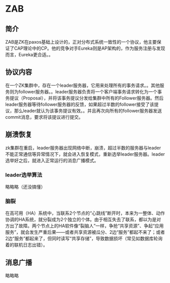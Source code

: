 # ZAB

## 简介
ZAB是ZK在paxos基础上设计的，正对分布式系统一致性的一个协议，他主要保证了CAP理论中的CP。他的竞争对手Eureka则是AP架构的，作为服务注册与发现而言，Eureka更合适。。

## 协议内容
在一个ZK集群中，存在一个leader服务器，它用来处理所有的事务请求。。其他服务则为follower服务器。。leader服务器负责将一个客户端事务请求转化为一个事务提议（Proposal），并将该事务提议分发给集群中所有的Follower服务器。然后leader服务器等待follower服务器的反馈，如果超过半数的follower接受了该提议，那么leader就认为该事务提议有效。。并且再次向所有的follower服务器发送commit消息，要求将该提议进行提交。

## 崩溃恢复
zk集群在重启，leader服务器出现网络中断，崩溃，超过半数的服务器与leader不能正常通信等异常情况下，就会进入恢复模式，重新选举leader服务器。leader选举好之后，就进入正常运行的消息广播模式。
### leader选举算法
略略略（还没搞懂）
### 脑裂
在高可用（HA）系统中，当联系2个节点的“心跳线”断开时，本来为一整体、动作协调的HA系统，就分裂成为2个独立的个体。由于相互失去了联系，都以为是对方出了故障。两个节点上的HA软件像“裂脑人”一样，争抢“共享资源”、争起“应用服务”，就会发生严重后果——或者共享资源被瓜分、2边“服务”都起不来了；或者2边“服务”都起来了，但同时读写“共享存储”，导致数据损坏（常见如数据库轮询着的联机日志出错）。
## 消息广播
略略略
